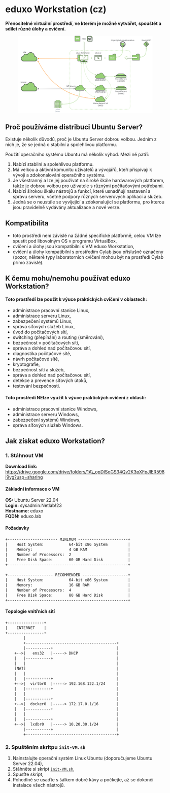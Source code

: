 # eduxo Workstation (cz)

**Přenositelné virtuální prostředí, ve kterém je možné vytvářet, spouštět a sdílet různé úlohy a cvičení.**

<figure><img src=".gitbook/assets/eduxo_concept_v1.png" alt=""><figcaption></figcaption></figure>

## Proč používáme distribuci Ubuntu Server? <a href="#h.ju70cljn0pw_l" id="h.ju70cljn0pw_l"></a>

Existuje několik důvodů, proč je Ubuntu Server dobrou volbou. Jedním z nich je, že se jedná o stabilní a spolehlivou platformu.

Použití operačního systému Ubuntu má několik výhod. Mezi ně patří:

1. Nabízí stabilní a spolehlivou platformu.
2. Má velkou a aktivní komunitu uživatelů a vývojářů, kteří přispívají k vývoji a zdokonalování operačního systému.
3. Je všestranný a lze jej používat na široké škále hardwarových platforem, takže je dobrou volbou pro uživatele s různými počítačovými potřebami.
4. Nabízí širokou škálu nástrojů a funkcí, které usnadňují nastavení a správu serveru, včetně podpory různých serverových aplikací a služeb.
5. Jedná se o neustále se vyvíjející a zdokonalující se platformu, pro kterou jsou pravidelně vydávány aktualizace a nové verze.

## Kompatibilita <a href="#h.58z8kqpqdktj_l" id="h.58z8kqpqdktj_l"></a>

* toto prostředí není závislé na žádné specifické platformě, celou VM lze spustit pod libovolným OS v programu VirtualBox,
* cvičení a úlohy jsou kompatibilní s VM eduxo Workstation,
* cvičení a úlohy kompatibilní s prostředím Cylab jsou příslušně označeny (pozor, některé typy laboratorních cvičení mohou být na prostředí Cylab přímo závislé).

## K čemu mohu/nemohu používat eduxo Workstation?&#x20;

#### Toto prostředí lze použít k výuce praktických cvičení v oblastech:

* administrace pracovní stanice Linux,
* administrace serveru Linux,
* zabezpečení systémů Linux,
* správa síťových služeb Linux,
* úvod do počítačových sítí,
* switching (přepínání) a routing (směrování),
* bezpečnost v počítačových sítí,
* správa a dohled nad počítačovou sítí,
* diagnostika počítačové sítě,
* návrh počítačové sítě,
* kryptografie,
* bezpečnost sítí a služeb,
* správa a dohled nad počítačovou sítí,
* detekce a prevence síťových útoků,
* testování bezpečnosti.

#### **Toto prostředí NElze využít k výuce praktických cvičení z oblastí:** <a href="#h.ph2r71cwamhc_l" id="h.ph2r71cwamhc_l"></a>

* administrace pracovní stanice Windows,
* administrace serveru Windows,
* zabezpečení systémů Windows,
* správa síťových služeb Windows.

## Jak získat eduxo Workstation?

### 1. Stáhnout VM

**Download link:** https://drive.google.com/drive/folders/1A\_opDISoGS34Qv2K3pXFpJlER598i9vg?usp=sharing

#### Základní informace o VM

**OS:** Ubuntu Server 22.04\
**Login:** sysadmin:Netlab!23\
**Hostname:** eduxo\
**FQDN:** eduxo.lab

#### Požadavky

```
+---------------------- MINIMUM ----------------------+
|    Host System:           64-bit x86 System         |
|    Memory:                4 GB RAM                  |
|    Number of Processors:  2                         |
|    Free Disk Space:       60 GB Hard Disk           |
+-----------------------------------------------------+

+-------------------- RECOMMENDED --------------------+
|    Host System:           64-bit x86 System         |
|    Memory:                16 GB RAM                 |
|    Number of Processors:  4                         |
|    Free Disk Space:       80 GB Hard Disk           |
+-----------------------------------------------------+
```

#### Topologie vnitřních sítí

```
+----------------+
|    INTERNET    |
+----------------+
        |
        +----------------------------------------+
        |-----------+                            |
    +-->|   ens32   |-----> DHCP                 |
    |   |-----------+                            |
    |   |                                        |
    [NAT]                                        |
    |   |                                        |                               
    |   |-----------+                            |
    +-->|  virtbr0  |-----> 192.168.122.1/24     |
    |   |-----------+                            |
    |   |                                        |                                  
    |   |-----------+                            |
    +-->|  docker0  |-----> 172.17.0.1/16        |
    |   |-----------+                            |
    |   |                                        |                                  
    |   |-----------+                            |
    +-->|  lxdbr0   |-----> 10.20.30.1/24        |
        |-----------+                            |
        +----------------------------------------+
```

### 2. Spuštěním skritpu `init-VM.sh`&#x20;

1. Nainstalujte operační systém Linux Ubuntu (doporučujeme Ubuntu Server 22.04),&#x20;
2. Stáhněte si skript [`init-VM.sh`](init-VM.sh),&#x20;
3. Spusťte skript,&#x20;
4. Pohodlně se usaďte s šálkem dobré kávy a počkejte, až se dokončí instalace všech nástrojů.
